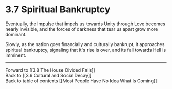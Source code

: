 # 3.7 Spiritual Bankruptcy

Eventually, the Impulse that impels us towards Unity through Love becomes nearly invisible, and the forces of darkness that tear us apart grow more dominant. 

Slowly, as the nation goes financially and culturally bankrupt, it approaches spiritual bankruptcy, signaling that it's rise is over, and its fall towards Hell is imminent. 

___

Forward to [[3.8 The House Divided Falls]]  
Back to [[3.6 Cultural and Social Decay]]   
Back to table of contents [[Most People Have No Idea What Is Coming]]   



